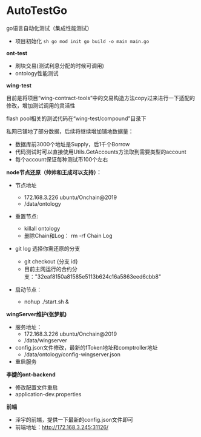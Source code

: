 # AutoTestGo
go语言自动化测试（集成性能测试）

* 项目初始化
``sh
go mod init
go build -o main main.go
``


 **ont-test** 
 -  刷块交易(测试利息分配的时候可调用)
 - ontology性能测试

**wing-test**

目前是将项目“wing-contract-tools”中的交易构造方法copy过来进行一下适配的修改，增加测试调用的灵活性

flash pool相关的测试代码在“wing-test/compound”目录下

私网已铺地了部分数据，后续将继续增加铺地数据量：
 -  数据库前3000个地址是Supply，后1千个Borrow
 -  代码测试时可以直接使用Utils.GetAccounts方法取到需要类型的account
 -  每个account保证每种测试币100个左右






**node节点还原（帅帅和王成可以支持）：**

- 节点地址
  - 172.168.3.226   ubuntu/Onchain@2019
  - /data/ontology

- 重置节点:
  -  killall ontology
  -  删除Chain和Log： rm -rf Chain Log
- git log 选择你需还原的分支
  - git checkout {分支 id} 
  - 目前主网运行的合约分支："32eaf8150a81585e5113b624c16a5863eed6cbb8"

- 启动节点： 
  - nohup ./start.sh &



**wingServer维护(张梦航)**

- 服务地址：
  - 172.168.3.226   ubuntu/Onchain@2019
  - /data/wingserver
- config.json文件修改，最新的fToken地址和comptroller地址
  - /data/ontology/config-wingserver.json 
- 重启服务



**李婕的ont-backend**

- 修改配置文件重启
- application-dev.properties



**前端**

- 泽宇的前端，提供一下最新的config.json文件即可
- 前端地址：http://172.168.3.245:31126/




